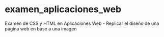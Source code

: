 # examen_aplicaciones_web
Examen de CSS y HTML en Aplicaciones Web - Replicar el diseño de una página web en base a una imagen
